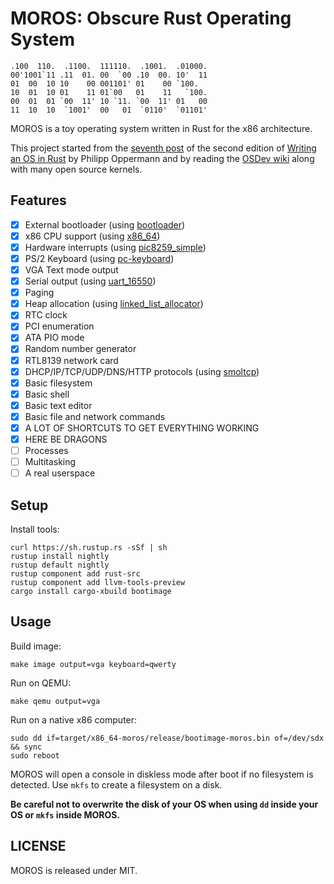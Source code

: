 # MOROS: Obscure Rust Operating System

```
.100  110.  .1100.  111110.  .1001.  .01000.
00'1001`11 .11  01. 00  `00 .10  00. 10'  11
01  00  10 10    00 001101' 01    00 `100.
10  01  10 01    11 01`00   01    11   `100.
00  01  01 `00  11' 10 `11. `00  11' 01   00
11  10  10  `1001'  00   01  `0110'  `01101'
```

MOROS is a toy operating system written in Rust for the x86 architecture.

This project started from the [seventh post][1] of the second edition of
[Writing an OS in Rust][2] by Philipp Oppermann and by reading the
[OSDev wiki][3] along with many open source kernels.

## Features

- [x] External bootloader (using [bootloader](https://github.com/rust-osdev/bootloader))
- [x] x86 CPU support (using [x86_64](https://crates.io/crates/x86_64))
- [x] Hardware interrupts (using [pic8259_simple](https://crates.io/crates/pic8259_simple))
- [x] PS/2 Keyboard (using [pc-keyboard](https://crates.io/crates/pc-keyboard))
- [x] VGA Text mode output
- [x] Serial output (using [uart_16550](https://crates.io/crates/uart_16550))
- [x] Paging
- [x] Heap allocation (using [linked_list_allocator](https://crates.io/crates/linked_list_allocator))
- [x] RTC clock
- [x] PCI enumeration
- [x] ATA PIO mode
- [x] Random number generator
- [x] RTL8139 network card
- [x] DHCP/IP/TCP/UDP/DNS/HTTP protocols (using [smoltcp](https://crates.io/crates/smoltcp))
- [x] Basic filesystem
- [x] Basic shell
- [x] Basic text editor
- [x] Basic file and network commands
- [x] A LOT OF SHORTCUTS TO GET EVERYTHING WORKING
- [x] HERE BE DRAGONS
- [ ] Processes
- [ ] Multitasking
- [ ] A real userspace

## Setup

Install tools:

    curl https://sh.rustup.rs -sSf | sh
    rustup install nightly
    rustup default nightly
    rustup component add rust-src
    rustup component add llvm-tools-preview
    cargo install cargo-xbuild bootimage

## Usage

Build image:

    make image output=vga keyboard=qwerty

Run on QEMU:

    make qemu output=vga

Run on a native x86 computer:

    sudo dd if=target/x86_64-moros/release/bootimage-moros.bin of=/dev/sdx && sync
    sudo reboot

MOROS will open a console in diskless mode after boot if no filesystem is
detected. Use `mkfs` to create a filesystem on a disk.

**Be careful not to overwrite the disk of your OS when using `dd` inside your OS
or `mkfs` inside MOROS.**

## LICENSE

MOROS is released under MIT.

[1]: https://github.com/phil-opp/blog_os/tree/post-07
[2]: https://os.phil-opp.com
[3]: https://wiki.osdev.org
